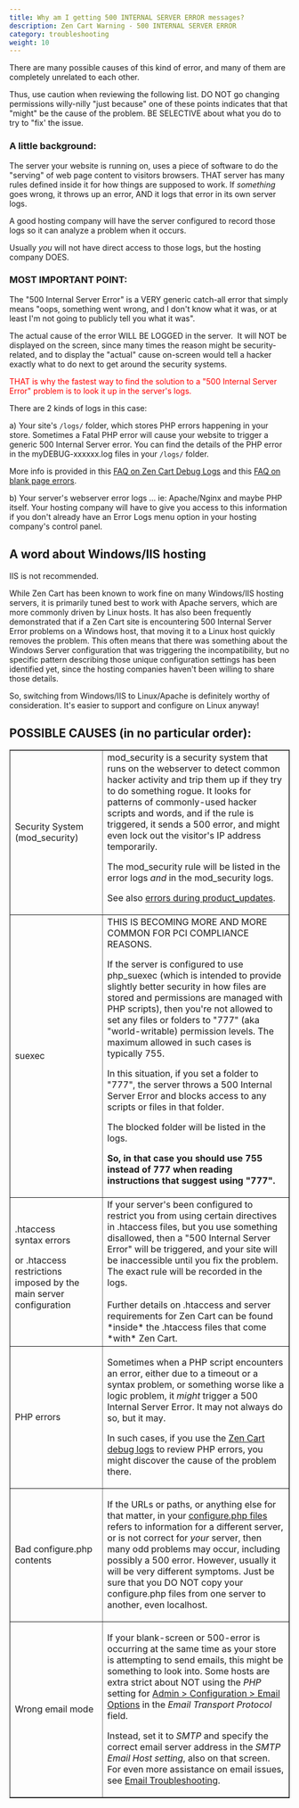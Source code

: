 ```yaml
---
title: Why am I getting 500 INTERNAL SERVER ERROR messages?
description: Zen Cart Warning - 500 INTERNAL SERVER ERROR 
category: troubleshooting 
weight: 10
---
```


There are many possible causes of this kind of error, and many of them are completely unrelated to each other.  

Thus, use caution when reviewing the following list. DO NOT go changing permissions willy-nilly "just because" one of these points indicates that that "might" be the cause of the problem. BE SELECTIVE about what you do to try to "fix' the issue.

### A little background:

The server your website is running on, uses a piece of software to do the "serving" of web page content to visitors browsers. THAT server has many rules defined inside it for how things are supposed to work. If *something* goes wrong, it throws up an error, AND it logs that error in its own server logs.  

A good hosting company will have the server configured to record those logs so it can analyze a problem when it occurs.  

Usually *you* will not have direct access to those logs, but the hosting company DOES.  

### MOST IMPORTANT POINT:

The "500 Internal Server Error" is a VERY generic catch-all error that simply means "oops, something went wrong, and I don't know what it was, or at least I'm not going to publicly tell you what it was".  

The actual cause of the error WILL BE LOGGED in the server.  It will NOT be displayed on the screen, since many times the reason might be security-related, and to display the "actual" cause on-screen would tell a hacker exactly what to do next to get around the security systems.  

<font color="#ff0000">THAT is why the fastest way to find the solution to a "500 Internal Server Error" problem is to look it up in the server's logs.</font> 

There are 2 kinds of logs in this case:  

a) Your site's `/logs/` folder, which stores PHP errors happening in your store. Sometimes a Fatal PHP error will cause your website to trigger a generic 500 Internal Server error. You can find the details of the PHP error in the myDEBUG-xxxxxx.log files in your `/logs/` folder.  

More info is provided in this [FAQ on Zen Cart Debug Logs](/user/troubleshooting/debug_logs/) and 
this [FAQ on blank page errors](/user/troubleshooting/blank_page/). 

b) Your server's webserver error logs ... ie: Apache/Nginx and maybe PHP itself. Your hosting company will have to give you access to this information if you don't already have an Error Logs menu option in your hosting company's control panel.  

## A word about Windows/IIS hosting

IIS is not recommended.

While Zen Cart has been known to work fine on many Windows/IIS hosting servers, it is primarily tuned best to work with Apache servers, which are more commonly driven by Linux hosts. It has also been frequently demonstrated that if a Zen Cart site is encountering 500 Internal Server Error problems on a Windows host, that moving it to a Linux host quickly removes the problem. This often means that there was something about the Windows Server configuration that was triggering the incompatibility, but no specific pattern describing those unique configuration settings has been identified yet, since the hosting companies haven't been willing to share those details.  

So, switching from Windows/IIS to Linux/Apache is definitely worthy of consideration. It's easier to support and configure on Linux anyway!  

## POSSIBLE CAUSES (in no particular order):

<table width="640" cellspacing="1" cellpadding="1" border="1" align="">

<tbody>

<tr>

<td>Security System  
(mod_security)</td>

<td>mod_security is a security system that runs on the webserver to detect common hacker activity and trip them up if they try to do something rogue. It looks for patterns of commonly-used hacker scripts and words, and if the rule is triggered, it sends a 500 error, and might even lock out the visitor's IP address temporarily.  

The mod_security rule will be listed in the error logs *and* in the mod_security logs.  

See also [errors during product_updates](/user/troubleshooting/product_update_errors/). 
</td>

</tr>

<tr>

<td>suexec</td>

<td>THIS IS BECOMING MORE AND MORE COMMON FOR PCI COMPLIANCE REASONS.  

If the server is configured to use php_suexec (which is intended to provide slightly better security in how files are stored and permissions are managed with PHP scripts), then you're not allowed to set any files or folders to "777" (aka "world-writable) permission levels. The maximum allowed in such cases is typically 755.  

In this situation, if you set a folder to "777", the server throws a 500 Internal Server Error and blocks access to any scripts or files in that folder.  

The blocked folder will be listed in the logs.  

**So, in that case you should use 755 instead of 777 when reading instructions that suggest using "777".**  

</tr>

<tr>

<td>.htaccess syntax errors  

or .htaccess restrictions imposed by the main server configuration</td>

<td>If your server's been configured to restrict you from using certain directives in .htaccess files, but you use something disallowed, then a "500 Internal Server Error" will be triggered, and your site will be inaccessible until you fix the problem.  The exact rule will be recorded in the logs.  
<br /><br />
Further details on .htaccess and server requirements for Zen Cart can be found *inside* the .htaccess files that come *with* Zen Cart.</td>

</tr>

<tr>

<td>PHP errors</td>

<td>

Sometimes when a PHP script encounters an error, either due to a timeout or a syntax problem, or something worse like a logic problem, it *might* trigger a 500 Internal Server Error. It may not always do so, but it may.  

In such cases, if you use the [Zen Cart debug logs](/user/troubleshooting/blank_page/) to review PHP errors, you might discover the cause of the problem there.
</td>

</tr>

<tr>

<td>Bad configure.php contents</td>

<td>

If the URLs or paths, or anything else for that matter, in your [configure.php files](/user/miscellaneous/configure/) refers to information for a different server, or is not correct for *your* server, then many odd problems may occur, including possibly a 500 error. However, usually it will be very different symptoms. Just be sure that you DO NOT copy your configure.php files from one server to another, even localhost.

</td>

</tr>

<tr>

<td>Wrong email mode</td>

<td>

If your blank-screen or 500-error is occurring at the same time as your store is attempting to send emails, this might be something to look into. Some hosts are extra strict about NOT using the *PHP* setting for [Admin > Configuration > Email Options](/user/admin_pages/configuration/configuration_emailoptions/) in the *Email Transport Protocol* field. 

Instead, set it to *SMTP* and specify the correct email server address in the *SMTP Email Host setting*, also on that screen. For even more assistance on email issues, see [Email Troubleshooting](/user/troubleshooting/email_issues/). 
</td>

</tr>

</tbody>

</table>

